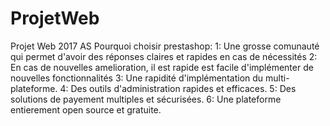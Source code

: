 # ProjetWeb
Projet Web 2017 AS
Pourquoi choisir prestashop:
1: Une grosse comunauté qui permet d'avoir des réponses claires et rapides en cas de nécessités
2: En cas de nouvelles amelioration, il est rapide est facile d'implémenter de nouvelles fonctionnalités
3: Une rapidité d'implémentation du multi-plateforme.
4: Des outils d'administration rapides et efficaces. 
5: Des solutions de payement multiples et sécurisées.
6: Une plateforme entierement open source et gratuite.
